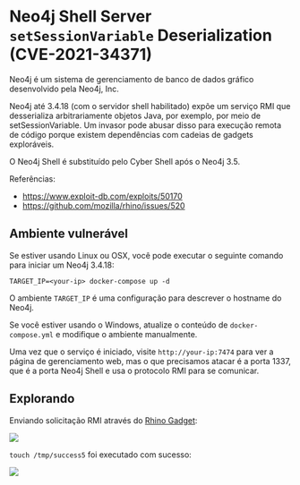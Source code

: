 # Neo4j Shell Server `setSessionVariable` Deserialization (CVE-2021-34371)

Neo4j é um sistema de gerenciamento de banco de dados gráfico desenvolvido pela Neo4j, Inc.

Neo4j até 3.4.18 (com o servidor shell habilitado) expõe um serviço RMI que desserializa arbitrariamente objetos Java, por exemplo, por meio de setSessionVariable. Um invasor pode abusar disso para execução remota de código porque existem dependências com cadeias de gadgets exploráveis.

O Neo4j Shell é substituído pelo Cyber Shell após o Neo4j 3.5.

Referências:

- https://www.exploit-db.com/exploits/50170
- https://github.com/mozilla/rhino/issues/520

## Ambiente vulnerável

Se estiver usando Linux ou OSX, você pode executar o seguinte comando para iniciar um Neo4j 3.4.18:

```
TARGET_IP=<your-ip> docker-compose up -d
```

O ambiente `TARGET_IP` é uma configuração para descrever o hostname do Neo4j.

Se você estiver usando o Windows, atualize o conteúdo de `docker-compose.yml` e modifique o ambiente manualmente.

Uma vez que o serviço é iniciado, visite `http://your-ip:7474` para ver a página de gerenciamento web, mas o que precisamos atacar é a porta 1337, que é a porta Neo4j Shell e usa o protocolo RMI para se comunicar.

## Explorando

Enviando solicitação RMI através do [Rhino Gadget](rhino_gadget/):

![](1.png)

`touch /tmp/success5` foi executado com sucesso:

![](2.png)
